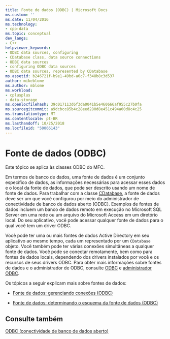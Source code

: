 ```yaml
---
title: Fonte de dados (ODBC) | Microsoft Docs
ms.custom: ''
ms.date: 11/04/2016
ms.technology:
- cpp-data
ms.topic: conceptual
dev_langs:
- C++
helpviewer_keywords:
- ODBC data sources, configuring
- CDatabase class, data source connections
- ODBC data sources
- configuring ODBC data sources
- ODBC data sources, represented by CDatabase
ms.assetid: b246721f-b9e1-49bd-a6c7-f348b8c3d537
author: mikeblome
ms.author: mblome
ms.workload:
- cplusplus
- data-storage
ms.openlocfilehash: 39c017113d6f3da0041b5e460666af955c27b0fa
ms.sourcegitcommit: a9dcbcc85b4c28eed280d8e451c494a00d8c4c25
ms.translationtype: MT
ms.contentlocale: pt-BR
ms.lasthandoff: 10/25/2018
ms.locfileid: "50066143"
---
```

# <a name="data-source-odbc"></a>Fonte de dados (ODBC)

Este tópico se aplica às classes ODBC do MFC.

Em termos de banco de dados, uma fonte de dados é um conjunto específico de dados, as informações necessárias para acessar esses dados e o local da fonte de dados, que pode ser descrito usando um nome de fonte de dados. Para trabalhar com a classe [CDatabase](../../mfc/reference/cdatabase-class.md), a fonte de dados deve ser um que você configurou por meio do administrador de conectividade de banco de dados aberto (ODBC). Exemplos de fontes de dados incluem um banco de dados remoto em execução no Microsoft SQL Server em uma rede ou um arquivo do Microsoft Access em um diretório local. Do seu aplicativo, você pode acessar qualquer fonte de dados para o qual você tem um driver ODBC.

Você pode ter uma ou mais fontes de dados Active Directory em seu aplicativo ao mesmo tempo, cada um representado por um `CDatabase` objeto. Você também pode ter várias conexões simultâneas a qualquer fonte de dados. Você pode se conectar remotamente, bem como para fontes de dados locais, dependendo dos drivers instalados por você e os recursos de seus drivers ODBC. Para obter mais informações sobre fontes de dados e o administrador de ODBC, consulte [ODBC](../../data/odbc/odbc-basics.md) e [administrador ODBC](../../data/odbc/odbc-administrator.md).

Os tópicos a seguir explicam mais sobre fontes de dados:

- [Fonte de dados: gerenciando conexões (ODBC)](../../data/odbc/data-source-managing-connections-odbc.md)

- [Fonte de dados: determinando o esquema da fonte de dados (ODBC)](../../data/odbc/data-source-determining-the-schema-of-the-data-source-odbc.md)

## <a name="see-also"></a>Consulte também

[ODBC (conectividade de banco de dados aberto)](../../data/odbc/open-database-connectivity-odbc.md)